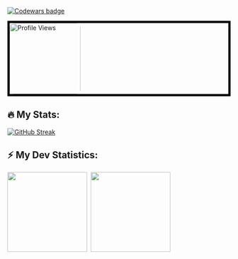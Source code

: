 <!-- Codewars badge -->
[![Codewars badge](https://www.codewars.com/users/KaninGleb/badges/large)](https://www.codewars.com/users/KaninGleb)

<!-- Profile views -->
<div style="border: 5px solid black;">
    <img src="https://komarev.com/ghpvc/?username=KaninGleb&abbreviated=true&style=for-the-badge&color=fe428e" alt="Profile Views" style="border-radius: 10px; width: 160px; height: auto; pointer-events: none;"/>
</div>

<!-- GitHub stats with streak-->
## :fire: My Stats:
[![GitHub Streak](https://github-readme-streak-stats.herokuapp.com?user=KaninGleb&theme=radical&border_radius=10&date_format=M%20j%5B%2C%20Y%5D)](https://git.io/streak-stats)

<!-- GitHub stats -->
## :zap: My Dev Statistics:
<p>
<img height="180em" src="https://github-readme-stats.vercel.app/api?username=KaninGleb&show_icons=true&theme=radical&border_radius=10" style="pointer-events: none;"/>&nbsp;
<img height="180em" src="https://github-readme-stats.vercel.app/api/top-langs/?username=KaninGleb&exclude_repo=KNN-Image-Classification&show_icons=true&border_radius=10&layout=compact&langs_count=8&theme=radical" style="pointer-events: none;"/>
</p>
